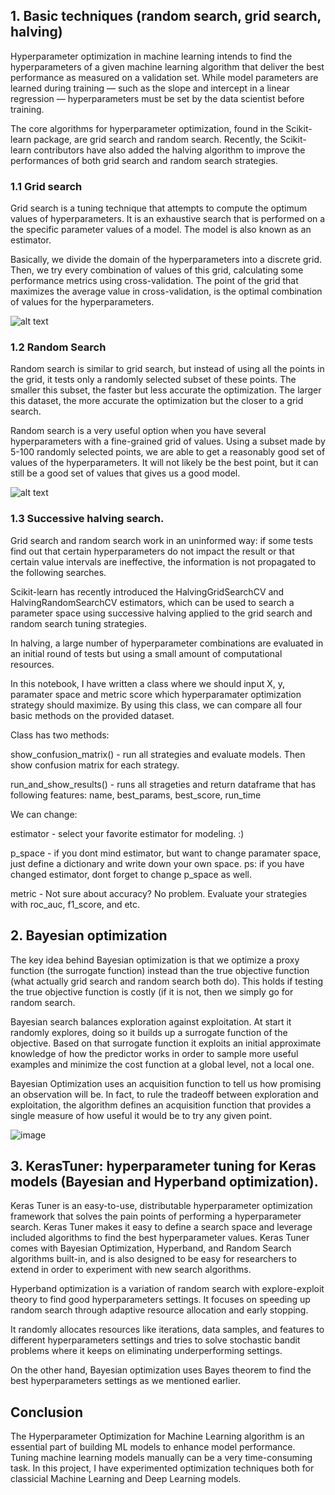 ## 1. Basic techniques (random search, grid search, halving)

Hyperparameter optimization in machine learning intends to find the hyperparameters of a given machine learning algorithm that deliver the best performance as measured on a validation set.
While model parameters are learned during training — such as the slope and intercept in a linear regression — hyperparameters must be set by the data scientist before training.

The core algorithms for hyperparameter optimization, found in the Scikit-learn package, are grid search and random search. Recently, the Scikit-learn contributors have also added the halving algorithm to improve the performances of both grid search and random search strategies.


### 1.1 Grid search

Grid search is a tuning technique that attempts to compute the optimum values of hyperparameters. It is an exhaustive search that is performed on a the specific parameter values of a model. The model is also known as an estimator.

Basically, we divide the domain of the hyperparameters into a discrete grid. Then, we try every combination of values of this grid, calculating some performance metrics using cross-validation. The point of the grid that maximizes the average value in cross-validation, is the optimal combination of values for the hyperparameters.



![alt text](https://www.yourdatateacher.com/wp-content/uploads/2021/03/image-6.png)


### 1.2 Random Search

Random search is similar to grid search, but instead of using all the points in the grid, it tests only a randomly selected subset of these points. The smaller this subset, the faster but less accurate the optimization. The larger this dataset, the more accurate the optimization but the closer to a grid search.

Random search is a very useful option when you have several hyperparameters with a fine-grained grid of values. Using a subset made by 5-100 randomly selected points, we are able to get a reasonably good set of values of the hyperparameters. It will not likely be the best point, but it can still be a good set of values that gives us a good model.


![alt text](https://www.yourdatateacher.com/wp-content/uploads/2021/03/image-7.png)

### 1.3 Successive halving search.

Grid search and random search work in an uninformed way: if some tests find out that certain hyperparameters do not impact the result or that certain value intervals are ineffective, the information is not propagated to the following searches.

Scikit-learn has recently introduced the HalvingGridSearchCV and HalvingRandomSearchCV estimators, which can be
used to search a parameter space using successive halving applied to the grid search and random search tuning strategies.

In halving, a large number of hyperparameter combinations are evaluated in an initial round of tests but using a small amount of computational resources. 


In this notebook, I have written a class where we should input X, y, paramater space and metric score which hyperparamater optimization strategy should maximize. By using this class, we can compare all four basic methods on the provided dataset.

Class has two methods:

show_confusion_matrix() - run all strategies and evaluate models. Then show confusion matrix for each strategy.

run_and_show_results() - runs all strageties and return dataframe that has following features: name, best_params, best_score, run_time

We can change:

estimator - select your favorite estimator for modeling. :)

p_space - if you dont mind estimator, but want to change paramater space, just define a dictionary and write down your own space. ps: if you have changed estimator, dont forget to change p_space as well.

metric - Not sure about accuracy? No problem. Evaluate your strategies with roc_auc, f1_score, and etc.

## 2. Bayesian optimization 

The key idea behind Bayesian optimization is that we optimize a proxy function (the surrogate function) instead than the true objective function (what actually grid search and random search both do). This holds if testing the true objective function is costly (if it is not, then we simply go for random search.

Bayesian search balances exploration against exploitation. At start it randomly explores, doing so it builds up a surrogate function of the objective. Based on that surrogate function it exploits an initial approximate knowledge of how the predictor works in order to sample more useful examples and minimize the cost function at a global level, not a local one.

Bayesian Optimization uses an acquisition function to tell us how promising an observation will be. In fact, to rule the tradeoff between exploration and exploitation, the algorithm defines an acquisition function that provides a single measure of how useful it would be to try any given point.

![image](https://user-images.githubusercontent.com/31247506/189525643-7f90a697-1071-4ac4-930d-8a4a731a17a1.png)


## 3. KerasTuner: hyperparameter tuning for Keras models (Bayesian and Hyperband optimization).

Keras Tuner is an easy-to-use, distributable hyperparameter optimization framework that solves the pain points of performing a hyperparameter search. Keras Tuner makes it easy to define a search space and leverage included algorithms to find the best hyperparameter values. Keras Tuner comes with Bayesian Optimization, Hyperband, and Random Search algorithms built-in, and is also designed to be easy for researchers to extend in order to experiment with new search algorithms.

Hyperband optimization is a variation of random search with explore-exploit theory to find good hyperparameters settings. It focuses on speeding up random search through adaptive resource allocation and early stopping.

It randomly allocates resources like iterations, data samples, and features to different hyperparameters settings and tries to solve stochastic bandit problems where it keeps on eliminating underperforming settings.

On the other hand, Bayesian optimization uses Bayes theorem to find the best hyperparameters settings as we mentioned earlier.

## Conclusion

The Hyperparameter Optimization for Machine Learning algorithm is an essential part of building ML models to enhance model performance. Tuning machine learning models manually can be a very time-consuming task. In this project, I have experimented optimization techniques both for classicial Machine Learning and Deep Learning models. 
